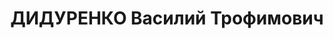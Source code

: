 ---
title: ДИДУРЕНКО Василий Трофимович
description: "1896, с. Петровка Курської обл., Росія, українець, член ВКП(б), освіта\
  \ початкова\n директор маслозаводу, проживав: Сумська обл. м. Тростянець Тростянецького\
  \ р-ну\n Заарештований 13.10.1937 р.\n ВК ВС СРСР 30.12.1937 р. за участь в антирад.\
  \ націоналістичній терористичній орг-ції засуджений до ВМП.\n Розстріляний 31.12.1937\
  \ р. у м. Харків.\n Реабілітований 27.09.1960 р. ВК ВС СРСР.\n ГДА Сб України, м.\
  \ Суми, спр. П-5324."
---